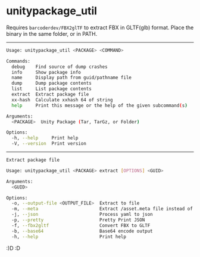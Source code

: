 # unitypackage_util

Requires `barcoderdev/FBX2glTF` to extract FBX in GLTF(glb) format. Place the binary in the same folder, or in PATH.

---

```bash
Usage: unitypackage_util <PACKAGE> <COMMAND>

Commands:
  debug    Find source of dump crashes
  info     Show package info
  name     Display path from guid/pathname file
  dump     Dump package contents
  list     List package contents
  extract  Extract package file
  xx-hash  Calculate xxhash 64 of string
  help     Print this message or the help of the given subcommand(s)

Arguments:
  <PACKAGE>  Unity Package (Tar, TarGz, or Folder)

Options:
  -h, --help     Print help
  -V, --version  Print version
```

---

```bash
Extract package file

Usage: unitypackage_util <PACKAGE> extract [OPTIONS] <GUID>

Arguments:
  <GUID>

Options:
  -o, --output-file <OUTPUT_FILE>  Extract to file
  -m, --meta                       Extract /asset.meta file instead of /asset
  -j, --json                       Process yaml to json
  -p, --pretty                     Pretty Print JSON
  -f, --fbx2gltf                   Convert FBX to GLTF
  -b, --base64                     Base64 encode output
  -h, --help                       Print help
```

:)D
:D
